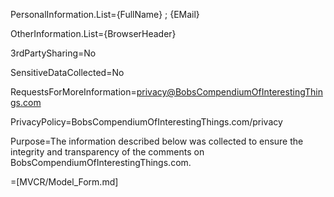 PersonalInformation.List={FullName} ; {EMail}

OtherInformation.List={BrowserHeader}

3rdPartySharing=No

SensitiveDataCollected=No

RequestsForMoreInformation=privacy@BobsCompendiumOfInterestingThings.com

PrivacyPolicy=BobsCompendiumOfInterestingThings.com/privacy

Purpose=The information described below was collected to ensure the integrity and transparency of the comments on BobsCompendiumOfInterestingThings.com.

=[MVCR/Model_Form.md]